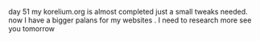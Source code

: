 day 51 
my korelium.org is almost completed just a small tweaks needed. now I have a bigger palans for my websites . I need to research more 
see you tomorrow 